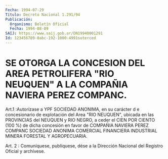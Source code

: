 ```yaml
---
Fecha: 1994-07-29
Título: Decreto Nacional 1.291/94
Publicación:
  Organismo: Boletín Oficial
  Fecha: 1994-08-09
SAIJ: https://www.saij.gob.ar/DN19940001291
Id: 123456789-0abc-192-1000-4991soterced
---
```

# SE OTORGA LA CONCESION DEL AREA PETROLIFERA "RIO NEUQUEN" A LA COMPAÑIA NAVIERA PEREZ COMPANC.

<a id="1"></a>
Art.1  :Autorízase  a YPF SOCIEDAD ANONIMA, en su carácter d e concesionario de explotación  del  Area  "RIO  NEUQUEN", ubicada en las PROVINCIAS del NEUQUEN y RIO NEGRO, a ceder  el CIEN POR CIENTO (100  %)  de  dicha  concesión  en favor de COMPAÑIA NAVIERA  PEREZ COMPANC  SOCIEDAD ANONIMA COMERCIAL  FINANCIERA  INDUSTRIAL  MINERA FORESTAL Y AGROPECUARIA.

<a id="2"></a>
Art. 2 : Comuníquese, publíquese, dése a la Dirección Nacional del Registro Oficial y archívese.